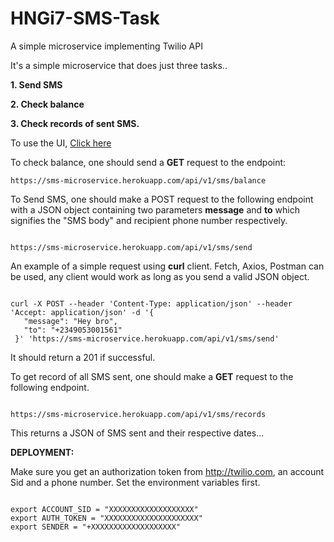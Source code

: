 # HNGi7-SMS-Task
A simple microservice implementing Twilio API

It's a simple microservice that does just three tasks..


**1. Send SMS**


**2. Check balance**


**3. Check records of sent SMS.**



To use the UI, [Click here](https://sms-microservice.herokuapp.com/api/v1/sms/ui/)


To check balance, one should send a **GET** request to the endpoint:

```
https://sms-microservice.herokuapp.com/api/v1/sms/balance

```

To Send SMS, one should make a POST request to the following endpoint with a JSON object containing two parameters **message** and **to** which signifies the "SMS body" and recipient phone number respectively.


```

https://sms-microservice.herokuapp.com/api/v1/sms/send

```

An example of a simple request using **curl** client. Fetch, Axios, Postman can be used, any client would work as long as you send a valid JSON object.


```

curl -X POST --header 'Content-Type: application/json' --header 'Accept: application/json' -d '{
   "message": "Hey bro",
   "to": "+2349053001561"
 }' 'https://sms-microservice.herokuapp.com/api/v1/sms/send'

```


It should return a 201 if successful.

To get record of all SMS sent, one should make a **GET** request to the following endpoint.


```

https://sms-microservice.herokuapp.com/api/v1/sms/records

```

This returns a JSON of SMS sent and their respective dates...



**DEPLOYMENT:**

Make sure you get an authorization token from http://twilio.com, an account Sid and a phone number.
Set the environment variables first.


```

export ACCOUNT_SID = "XXXXXXXXXXXXXXXXXXX"
export AUTH_TOKEN = "XXXXXXXXXXXXXXXXXXXXX"
export SENDER = "+XXXXXXXXXXXXXXXXXXX"

```


